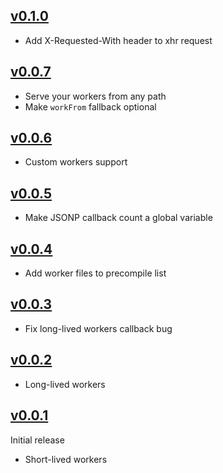 ## [v0.1.0](https://github.com/EtienneLem/architect/tree/v0.1.0)
- Add X-Requested-With header to xhr request

## [v0.0.7](https://github.com/EtienneLem/architect/tree/v0.0.7)
- Serve your workers from any path
- Make `workFrom` fallback optional

## [v0.0.6](https://github.com/EtienneLem/architect/tree/v0.0.6)
- Custom workers support

## [v0.0.5](https://github.com/EtienneLem/architect/tree/v0.0.5)
- Make JSONP callback count a global variable

## [v0.0.4](https://github.com/EtienneLem/architect/tree/v0.0.4)
- Add worker files to precompile list

## [v0.0.3](https://github.com/EtienneLem/architect/tree/v0.0.3)
- Fix long-lived workers callback bug

## [v0.0.2](https://github.com/EtienneLem/architect/tree/v0.0.2)
- Long-lived workers

## [v0.0.1](https://github.com/EtienneLem/architect/tree/v0.0.1)
Initial release
- Short-lived workers
